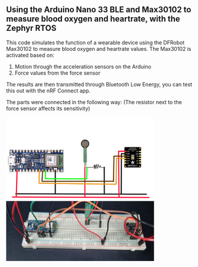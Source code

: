 ## Using the Arduino Nano 33 BLE and Max30102 to measure blood oxygen and heartrate, with the Zephyr RTOS

This code simulates the function of a wearable device using the DFRobot Max30102 to measure blood oxygen and heartrate values. 
The Max30102 is activated based on:
  1. Motion through the acceleration sensors on the Arduino
  2. Force values from the force sensor

The results are then transmitted through Bluetooth Low Energy, you can test this out with the nRF Connect app.

The parts were connected in the following way: (The resistor next to the force sensor affects its sensitivity)

<p float="ceneter">
  <img src="./img/layout.png" alt="Size Limit CLI" width="400">  <img src="./img/layout_photo.jpg" alt="Size Limit CLI" width="400">
</p>
